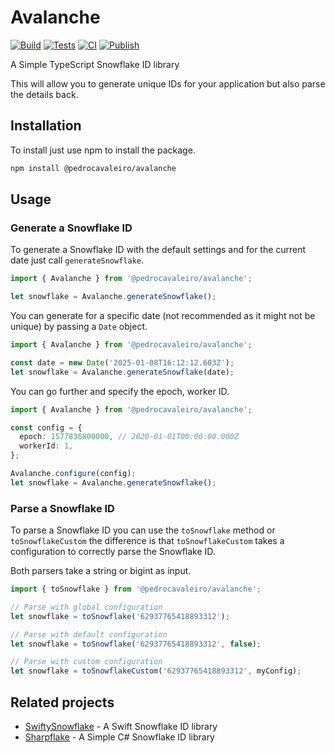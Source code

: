 # Avalanche
[![Build](https://github.com/PedroCavaleiro/avalanche/actions/workflows/build.yml/badge.svg?branch=main)](https://github.com/PedroCavaleiro/avalanche/actions/workflows/build.yml)
[![Tests](https://github.com/PedroCavaleiro/avalanche/actions/workflows/testing.yml/badge.svg?branch=main)](https://github.com/PedroCavaleiro/avalanche/actions/workflows/testing.yml)
[![CI](https://github.com/PedroCavaleiro/avalanche/actions/workflows/ci.yml/badge.svg?branch=main)](https://github.com/PedroCavaleiro/avalanche/actions/workflows/ci.yml)
[![Publish](https://github.com/PedroCavaleiro/avalanche/actions/workflows/npm-publish.yml/badge.svg)](https://github.com/PedroCavaleiro/avalanche/actions/workflows/npm-publish.yml)

A Simple TypeScript Snowflake ID library

This will allow you to generate unique IDs for your application but also parse the details back.

## Installation

To install just use npm to install the package.

```bash
npm install @pedrocavaleiro/avalanche
```

## Usage

### Generate a Snowflake ID

To generate a Snowflake ID with the default settings and for the current date just call `generateSnowflake`.

```typescript
import { Avalanche } from '@pedrocavaleiro/avalanche';

let snowflake = Avalanche.generateSnowflake();
```

You can generate for a specific date (not recommended as it might not be unique) by passing a `Date` object.

```typescript
import { Avalanche } from '@pedrocavaleiro/avalanche';

const date = new Date('2025-01-08T16:12:12.603Z');
let snowflake = Avalanche.generateSnowflake(date);
```

You can go further and specify the epoch, worker ID.

```typescript
import { Avalanche } from '@pedrocavaleiro/avalanche';

const config = {
  epoch: 1577836800000, // 2020-01-01T00:00:00.000Z
  workerId: 1,
};

Avalanche.configure(config);
let snowflake = Avalanche.generateSnowflake();
```

### Parse a Snowflake ID

To parse a Snowflake ID you can use the `toSnowflake` method or `toSnowflakeCustom` the difference is that `toSnowflakeCustom` takes a configuration to correctly parse the Snowflake ID.

Both parsers take a string or bigint as input.

```typescript
import { toSnowflake } from '@pedrocavaleiro/avalanche';

// Parse with global configuration
let snowflake = toSnowflake('62937765418893312');

// Parse with default configuration
let snowflake = toSnowflake('62937765418893312', false);

// Parse with custom configuration
let snowflake = toSnowflakeCustom('62937765418893312', myConfig);
```

## Related projects

- [SwiftySnowflake](https://github.com/PedroCavaleiro/SwiftySnowflake) - A Swift Snowflake ID library
- [Sharpflake](https://github.com/PedroCavaleiro/Sharpflake) - A Simple C# Snowflake ID library
